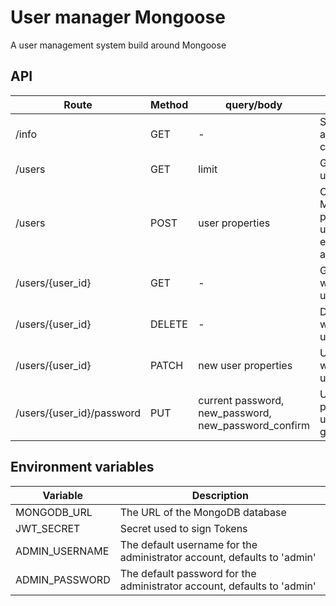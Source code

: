 # User manager Mongoose
A user management system build around Mongoose

## API
| Route | Method | query/body | Description |
| --- | --- | --- | --- |
| /info | GET | - | Show application configuration |
| /users | GET | limit | Get the list of users |
| /users | POST | user properties | Creates a user. Mandatory properties are username (or email_address) and password |
| /users/{user_id} | GET | - | Get the user with the given user ID |
| /users/{user_id} | DELETE | - | Delete user with the given user ID |
| /users/{user_id} | PATCH | new user properties | Update user with the given user ID |
| /users/{user_id}/password | PUT | current password, new_password, new_password_confirm | Updatethe password of user with the given user ID |


## Environment variables
| Variable  | Description |
| --- | --- |
| MONGODB_URL | The URL of the MongoDB database |
| JWT_SECRET | Secret used to sign Tokens |
| ADMIN_USERNAME | The default username for the administrator account, defaults to 'admin' |
| ADMIN_PASSWORD | The default password for the administrator account, defaults to 'admin' |

